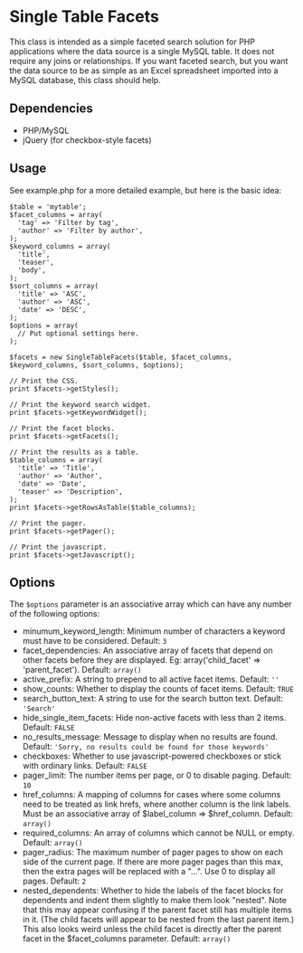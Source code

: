 # Single Table Facets

This class is intended as a simple faceted search solution for PHP applications where the data source is a single MySQL table. It does not require any joins or relationships. If you want faceted search, but you want the data source to be as simple as an Excel spreadsheet imported into a MySQL database, this class should help.

## Dependencies

* PHP/MySQL
* jQuery (for checkbox-style facets)

## Usage

See example.php for a more detailed example, but here is the basic idea:

```
$table = 'mytable';
$facet_columns = array(
  'tag' => 'Filter by tag',
  'author' => 'Filter by author',
);
$keyword_columns = array(
  'title',
  'teaser',
  'body',
);
$sort_columns = array(
  'title' => 'ASC',
  'author' => 'ASC',
  'date' => 'DESC',
);
$options = array(
  // Put optional settings here.
);

$facets = new SingleTableFacets($table, $facet_columns, $keyword_columns, $sort_columns, $options);

// Print the CSS.
print $facets->getStyles();

// Print the keyword search widget.
print $facets->getKeywordWidget();

// Print the facet blocks.
print $facets->getFacets();

// Print the results as a table.
$table_columns = array(
  'title' => 'Title',
  'author' => 'Author',
  'date' => 'Date',
  'teaser' => 'Description',
);
print $facets->getRowsAsTable($table_columns);

// Print the pager.
print $facets->getPager();

// Print the javascript.
print $facets->getJavascript();
```

## Options

The `$options` parameter is an associative array which can have any number of the following options:

* minumum_keyword_length: Minimum number of characters a keyword must have to be considered. Default: `3`
* facet_dependencies: An associative array of facets that depend on other facets before they are displayed. Eg:	array('child_facet' => 'parent_facet'). Default: `array()`
* active_prefix: A string to prepend to all active facet items. Default: `''`
* show_counts: Whether to display the counts of facet items. Default: `TRUE`
* search_button_text: A string to use for the search button text. Default: `'Search'`
* hide_single_item_facets: Hide non-active facets with less than 2 items. Default: `FALSE`
* no_results_message: Message to display when no results are found. Default: `'Sorry, no results could be found for those keywords'`
* checkboxes: Whether to use javascript-powered checkboxes or stick with ordinary links. Default: `FALSE`
* pager_limit: The number items per page, or 0 to disable paging. Default: `10`
* href_columns: A mapping of columns for cases where some columns need to be treated as link hrefs, where another column is the link labels. Must be an associative array of $label_column => $href_column. Default: `array()`
* required_columns: An array of columns which cannot be NULL or empty. Default: `array()`
* pager_radius: The maximum number of pager pages to show on each side of the current page. If there are more pager pages than this max, then the extra pages will be replaced with a "...". Use 0 to display all pages. Default: `2`
* nested_dependents: Whether to hide the labels of the facet blocks for dependents and indent them slightly to make them look "nested". Note that this may appear confusing if the parent facet still has multiple items in it. (The child facets will appear to be nested from the last parent item.) This also looks weird unless the child facet is directly after the parent facet in the $facet_columns parameter. Default: `array()`
